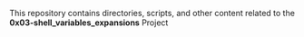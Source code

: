 This repository contains directories, scripts, and other content related to the **0x03-shell_variables_expansions** Project